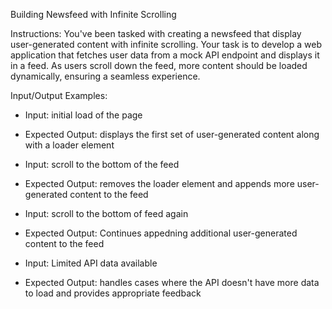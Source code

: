 Building Newsfeed with Infinite Scrolling

Instructions: You've been tasked with creating a newsfeed that display user-generated content with infinite scrolling. Your task is to develop a web application that fetches user data from a mock API endpoint and displays it in a feed. As users scroll down the feed, more content should be loaded dynamically, ensuring a seamless experience.

Input/Output Examples:
- Input: initial load of the page
- Expected Output: displays the first set of user-generated content along with a loader element

- Input: scroll to the bottom of the feed
- Expected Output: removes the loader element and appends more user-generated content to the feed

- Input: scroll to the bottom of feed again
- Expected Output: Continues appedning additional user-generated content to the feed

- Input: Limited API data available
- Expected Output: handles cases where the API doesn't have more data to load and provides appropriate feedback